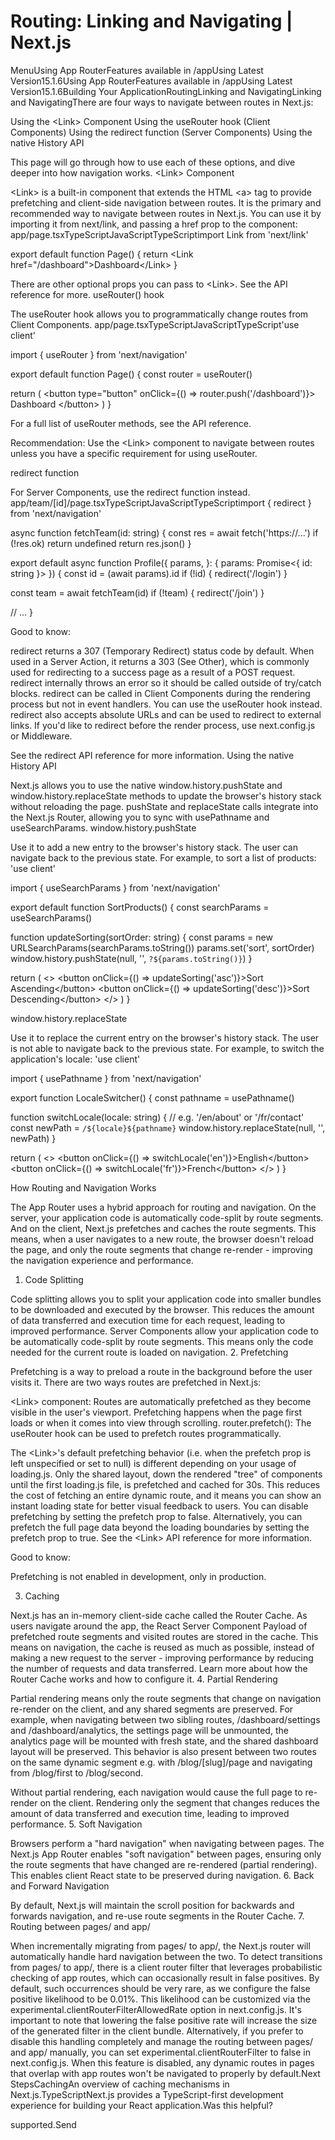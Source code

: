 # Routing: Linking and Navigating | Next.js

<p>MenuUsing App RouterFeatures available in /appUsing Latest Version15.1.6Using App RouterFeatures available in /appUsing Latest Version15.1.6Building Your ApplicationRoutingLinking and NavigatingLinking and NavigatingThere are four ways to navigate between routes in Next.js:</p>
<p>Using the &lt;Link&gt; Component
Using the useRouter hook (Client Components)
Using the redirect function (Server Components)
Using the native History API</p>
<p>This page will go through how to use each of these options, and dive deeper into how navigation works.
&lt;Link&gt; Component</p>
<p>&lt;Link&gt; is a built-in component that extends the HTML &lt;a&gt; tag to provide prefetching and client-side navigation between routes. It is the primary and recommended way to navigate between routes in Next.js.
You can use it by importing it from next/link, and passing a href prop to the component:
app/page.tsxTypeScriptJavaScriptTypeScriptimport Link from 'next/link'</p>
<p>export default function Page() {
return &lt;Link href=&quot;/dashboard&quot;&gt;Dashboard&lt;/Link&gt;
}</p>
<p>There are other optional props you can pass to &lt;Link&gt;. See the API reference for more.
useRouter() hook</p>
<p>The useRouter hook allows you to programmatically change routes from Client Components.
app/page.tsxTypeScriptJavaScriptTypeScript'use client'</p>
<p>import { useRouter } from 'next/navigation'</p>
<p>export default function Page() {
const router = useRouter()</p>
<p>return (
&lt;button type=&quot;button&quot; onClick={() =&gt; router.push('/dashboard')}&gt;
Dashboard
&lt;/button&gt;
)
}</p>
<p>For a full list of useRouter methods, see the API reference.</p>
<p>Recommendation: Use the &lt;Link&gt; component to navigate between routes unless you have a specific requirement for using useRouter.</p>
<p>redirect function</p>
<p>For Server Components, use the redirect function instead.
app/team/[id]/page.tsxTypeScriptJavaScriptTypeScriptimport { redirect } from 'next/navigation'</p>
<p>async function fetchTeam(id: string) {
const res = await fetch('https://...')
if (!res.ok) return undefined
return res.json()
}</p>
<p>export default async function Profile({
params,
}: {
params: Promise&lt;{ id: string }&gt;
}) {
const id = (await params).id
if (!id) {
redirect('/login')
}</p>
<p>const team = await fetchTeam(id)
if (!team) {
redirect('/join')
}</p>
<p>// ...
}</p>
<p>Good to know:</p>
<p>redirect returns a 307 (Temporary Redirect) status code by default. When used in a Server Action, it returns a 303 (See Other), which is commonly used for redirecting to a success page as a result of a POST request.
redirect internally throws an error so it should be called outside of try/catch blocks.
redirect can be called in Client Components during the rendering process but not in event handlers. You can use the useRouter hook instead.
redirect also accepts absolute URLs and can be used to redirect to external links.
If you'd like to redirect before the render process, use next.config.js or Middleware.</p>
<p>See the redirect API reference for more information.
Using the native History API</p>
<p>Next.js allows you to use the native window.history.pushState and window.history.replaceState methods to update the browser's history stack without reloading the page.
pushState and replaceState calls integrate into the Next.js Router, allowing you to sync with usePathname and useSearchParams.
window.history.pushState</p>
<p>Use it to add a new entry to the browser's history stack. The user can navigate back to the previous state. For example, to sort a list of products:
'use client'</p>
<p>import { useSearchParams } from 'next/navigation'</p>
<p>export default function SortProducts() {
const searchParams = useSearchParams()</p>
<p>function updateSorting(sortOrder: string) {
const params = new URLSearchParams(searchParams.toString())
params.set('sort', sortOrder)
window.history.pushState(null, '', <code>?${params.toString()}</code>)
}</p>
<p>return (
&lt;&gt;
&lt;button onClick={() =&gt; updateSorting('asc')}&gt;Sort Ascending&lt;/button&gt;
&lt;button onClick={() =&gt; updateSorting('desc')}&gt;Sort Descending&lt;/button&gt;
&lt;/&gt;
)
}</p>
<p>window.history.replaceState</p>
<p>Use it to replace the current entry on the browser's history stack. The user is not able to navigate back to the previous state. For example, to switch the application's locale:
'use client'</p>
<p>import { usePathname } from 'next/navigation'</p>
<p>export function LocaleSwitcher() {
const pathname = usePathname()</p>
<p>function switchLocale(locale: string) {
// e.g. '/en/about' or '/fr/contact'
const newPath = <code>/${locale}${pathname}</code>
window.history.replaceState(null, '', newPath)
}</p>
<p>return (
&lt;&gt;
&lt;button onClick={() =&gt; switchLocale('en')}&gt;English&lt;/button&gt;
&lt;button onClick={() =&gt; switchLocale('fr')}&gt;French&lt;/button&gt;
&lt;/&gt;
)
}</p>
<p>How Routing and Navigation Works</p>
<p>The App Router uses a hybrid approach for routing and navigation. On the server, your application code is automatically code-split by route segments. And on the client, Next.js prefetches and caches the route segments. This means, when a user navigates to a new route, the browser doesn't reload the page, and only the route segments that change re-render - improving the navigation experience and performance.</p>
<ol>
<li>Code Splitting</li>
</ol>
<p>Code splitting allows you to split your application code into smaller bundles to be downloaded and executed by the browser. This reduces the amount of data transferred and execution time for each request, leading to improved performance.
Server Components allow your application code to be automatically code-split by route segments. This means only the code needed for the current route is loaded on navigation.
2. Prefetching</p>
<p>Prefetching is a way to preload a route in the background before the user visits it.
There are two ways routes are prefetched in Next.js:</p>
<p>&lt;Link&gt; component: Routes are automatically prefetched as they become visible in the user's viewport. Prefetching happens when the page first loads or when it comes into view through scrolling.
router.prefetch(): The useRouter hook can be used to prefetch routes programmatically.</p>
<p>The &lt;Link&gt;'s default prefetching behavior (i.e. when the prefetch prop is left unspecified or set to null) is different depending on your usage of loading.js. Only the shared layout, down the rendered &quot;tree&quot; of components until the first loading.js file, is prefetched and cached for 30s. This reduces the cost of fetching an entire dynamic route, and it means you can show an instant loading state for better visual feedback to users.
You can disable prefetching by setting the prefetch prop to false. Alternatively, you can prefetch the full page data beyond the loading boundaries by setting the prefetch prop to true.
See the &lt;Link&gt; API reference for more information.</p>
<p>Good to know:</p>
<p>Prefetching is not enabled in development, only in production.</p>
<ol start="3">
<li>Caching</li>
</ol>
<p>Next.js has an in-memory client-side cache called the Router Cache. As users navigate around the app, the React Server Component Payload of prefetched route segments and visited routes are stored in the cache.
This means on navigation, the cache is reused as much as possible, instead of making a new request to the server - improving performance by reducing the number of requests and data transferred.
Learn more about how the Router Cache works and how to configure it.
4. Partial Rendering</p>
<p>Partial rendering means only the route segments that change on navigation re-render on the client, and any shared segments are preserved.
For example, when navigating between two sibling routes, /dashboard/settings and /dashboard/analytics, the settings page will be unmounted, the analytics page will be mounted with fresh state, and the shared dashboard layout will be preserved. This behavior is also present between two routes on the same dynamic segment e.g. with /blog/[slug]/page and navigating from /blog/first to /blog/second.</p>
<p>Without partial rendering, each navigation would cause the full page to re-render on the client. Rendering only the segment that changes reduces the amount of data transferred and execution time, leading to improved performance.
5. Soft Navigation</p>
<p>Browsers perform a &quot;hard navigation&quot; when navigating between pages. The Next.js App Router enables &quot;soft navigation&quot; between pages, ensuring only the route segments that have changed are re-rendered (partial rendering). This enables client React state to be preserved during navigation.
6. Back and Forward Navigation</p>
<p>By default, Next.js will maintain the scroll position for backwards and forwards navigation, and re-use route segments in the Router Cache.
7. Routing between pages/ and app/</p>
<p>When incrementally migrating from pages/ to app/, the Next.js router will automatically handle hard navigation between the two. To detect transitions from pages/ to app/, there is a client router filter that leverages probabilistic checking of app routes, which can occasionally result in false positives. By default, such occurrences should be very rare, as we configure the false positive likelihood to be 0.01%. This likelihood can be customized via the experimental.clientRouterFilterAllowedRate option in next.config.js. It's important to note that lowering the false positive rate will increase the size of the generated filter in the client bundle.
Alternatively, if you prefer to disable this handling completely and manage the routing between pages/ and app/ manually, you can set experimental.clientRouterFilter to false in next.config.js. When this feature is disabled, any dynamic routes in pages that overlap with app routes won't be navigated to properly by default.Next StepsCachingAn overview of caching mechanisms in Next.js.TypeScriptNext.js provides a TypeScript-first development experience for building your React application.Was this helpful?</p>
<p>supported.Send</p>
